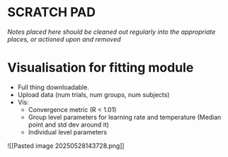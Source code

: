 # SCRATCH PAD

_Notes placed here should be cleaned out regularly into the appropriate places, or actioned upon and removed_


# Visualisation for fitting module

- Full thing downloadable.
- Upload data (num trials, num groups, num subjects)
- Vis:
    - Convergence metric (R < 1.01)
    - Group level parameters for learning rate and temperature (Median point and std dev around it)
    - Individual level parameters

![[Pasted image 20250528143728.png]]